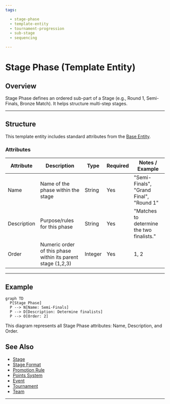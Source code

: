 ```yaml
---
tags:

  - stage-phase
  - template-entity
  - tournament-progression
  - sub-stage
  - sequencing

---
```


# Stage Phase (Template Entity)

## Overview

Stage Phase defines an ordered sub-part of a Stage (e.g., Round 1, Semi-Finals, Bronze Match). It helps structure multi-step stages.

---

## Structure

This template entity includes standard attributes from the [Base Entity](../../foundation/base_entity.md).

### Attributes

| Attribute    | Description                                                    | Type    | Required | Notes / Example                                     |
| ------------ | -------------------------------------------------------------- | ------- | -------- | --------------------------------------------------- |
| Name         | Name of the phase within the stage                            | String  | Yes      | "Semi-Finals", "Grand Final", "Round 1"            |
| Description  | Purpose/rules for this phase                                   | String  | Yes      | "Matches to determine the two finalists."          |
| Order        | Numeric order of this phase within its parent stage (1,2,3)    | Integer | Yes      | 1, 2                                                |

---

## Example

```mermaid
graph TD
  P[Stage Phase]
  P --> N[Name: Semi-Finals]
  P --> D[Description: Determine finalists]
  P --> O[Order: 2]
```

This diagram represents all Stage Phase attributes: Name, Description, and Order.

## See Also

- [Stage](stage.md)
- [Stage Format](stage_format.md)
- [Promotion Rule](promotion_rule.md)
- [Points System](points_system.md)
- [Event](../../schedule/event.md)
- [Tournament](../../tournament/tournament.md)
- [Team](../../team/team.md)

---
